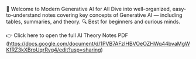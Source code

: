 📘 Welcome to Modern Generative AI for All
Dive into well-organized, easy-to-understand notes covering key concepts of Generative AI — including tables, summaries, and theory.
🔍 Best for beginners and curious minds.

👉 Click here to open the full AI Theory Notes PDF (https://docs.google.com/document/d/1PVB7AFzIHBVOeOZHWq44bvaMgWKfRZ3kXBroUqrRvg4/edit?usp=sharing)